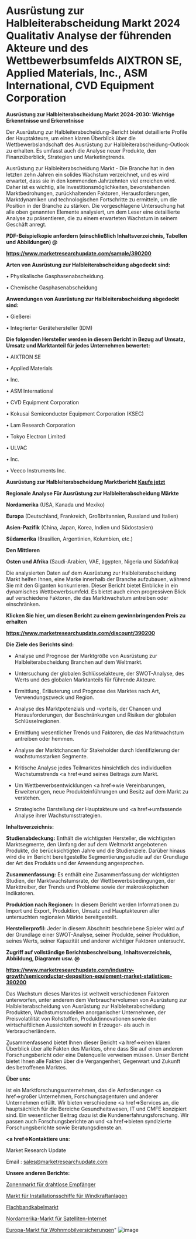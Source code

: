 # Ausrüstung zur Halbleiterabscheidung Markt 2024 Qualitativ Analyse der führenden Akteure und des Wettbewerbsumfelds AIXTRON SE, Applied Materials, Inc., ASM International, CVD Equipment Corporation

<strong>Ausrüstung zur Halbleiterabscheidung Markt 2024-2030: Wichtige Erkenntnisse und Erkenntnisse</strong>

Der Ausrüstung zur Halbleiterabscheidung-Bericht bietet detaillierte Profile der Hauptakteure, um einen klaren Überblick über die Wettbewerbslandschaft des Ausrüstung zur Halbleiterabscheidung-Outlook zu erhalten. Es umfasst auch die Analyse neuer Produkte, den Finanzüberblick, Strategien und Marketingtrends.

Ausrüstung zur Halbleiterabscheidung Markt - Die Branche hat in den letzten zehn Jahren ein solides Wachstum verzeichnet, und es wird erwartet, dass sie in den kommenden Jahrzehnten viel erreichen wird. Daher ist es wichtig, alle Investitionsmöglichkeiten, bevorstehenden Marktbedrohungen, zurückhaltenden Faktoren, Herausforderungen, Marktdynamiken und technologischen Fortschritte zu ermitteln, um die Position in der Branche zu stärken. Die vorgeschlagene Untersuchung hat alle oben genannten Elemente analysiert, um dem Leser eine detaillierte Analyse zu präsentieren, die zu einem erwarteten Wachstum in seinem Geschäft anregt.



<strong><b>PDF-Beispielkopie anfordern (einschließlich Inhaltsverzeichnis, Tabellen und Abbildungen) @ </b></strong>

<strong><a href=https://www.marketresearchupdate.com/sample/390200>

<strong>https://www.marketresearchupdate.com/sample/390200</u></a></strong></strong>



<strong>Arten von Ausrüstung zur Halbleiterabscheidung abgedeckt sind:</strong>

• Physikalische Gasphasenabscheidung.

• Chemische Gasphasenabscheidung



<strong>Anwendungen von Ausrüstung zur Halbleiterabscheidung abgedeckt sind:</strong>

• Gießerei

• Integrierter Gerätehersteller (IDM)



<strong>Die folgenden Hersteller werden in diesem Bericht in Bezug auf Umsatz, Umsatz und Marktanteil für jedes Unternehmen bewertet:</strong>

• AIXTRON SE

• Applied Materials

• Inc.

• ASM International

• CVD Equipment Corporation

• Kokusai Semiconductor Equipment Corporation (KSEC)

• Lam Research Corporation

• Tokyo Electron Limited

• ULVAC

• Inc.

• Veeco Instruments Inc.



<strong>Ausrüstung zur Halbleiterabscheidung Marktbericht <a href=https://www.marketresearchupdate.com/buynow/390200>Kaufe jetzt</a></strong>



<strong>Regionale Analyse Für Ausrüstung zur Halbleiterabscheidung Märkte</strong>



<strong>Nordamerika</strong> (USA, Kanada und Mexiko)



<strong>Europa</strong> (Deutschland, Frankreich, Großbritannien, Russland und Italien)



<strong>Asien-Pazifik</strong> (China, Japan, Korea, Indien und Südostasien)



<strong>Südamerika</strong> (Brasilien, Argentinien, Kolumbien, etc.)



<strong>Den Mittleren</strong> 

<strong>Osten und Afrika</strong> (Saudi-Arabien, VAE, ägypten, Nigeria und Südafrika)

Die analysierten Daten auf dem Ausrüstung zur Halbleiterabscheidung Markt helfen Ihnen, eine Marke innerhalb der Branche aufzubauen, während Sie mit den Giganten konkurrieren. Dieser Bericht bietet Einblicke in ein dynamisches Wettbewerbsumfeld. Es bietet auch einen progressiven Blick auf verschiedene Faktoren, die das Marktwachstum antreiben oder einschränken.



<strong>Klicken Sie hier, um diesen Bericht zu einem gewinnbringenden Preis zu erhalten
</strong>

<strong><a href=https://www.marketresearchupdate.com/discount/390200>https://www.marketresearchupdate.com/discount/390200</b></u></strong></a>



<strong>Die Ziele des Berichts sind:</strong>

- Analyse und Prognose der Marktgröße von Ausrüstung zur Halbleiterabscheidung Branchen auf dem Weltmarkt.

- Untersuchung der globalen Schlüsselakteure, der SWOT-Analyse, des Werts und des globalen Marktanteils für führende Akteure.

- Ermittlung, Erläuterung und Prognose des Marktes nach Art, Verwendungszweck und Region.

- Analyse des Marktpotenzials und -vorteils, der Chancen und Herausforderungen, der Beschränkungen und Risiken der globalen Schlüsselregionen.

- Ermittlung wesentlicher Trends und Faktoren, die das Marktwachstum antreiben oder hemmen.

- Analyse der Marktchancen für Stakeholder durch Identifizierung der wachstumsstarken Segmente.

- Kritische Analyse jedes Teilmarktes hinsichtlich des individuellen Wachstumstrends <a href=>und</a> seines Beitrags zum Markt.

- Um Wettbewerbsentwicklungen <a href=>wie</a> Vereinbarungen, Erweiterungen, neue Produkteinführungen und Besitz auf dem Markt zu verstehen.

- Strategische Darstellung der Hauptakteure und <a href=>umfas</a>sende Analyse ihrer Wachstumsstrategien.



<strong>Inhaltsverzeichnis:</strong>



<strong>Studienabdeckung:</strong> Enthält die wichtigsten Hersteller, die wichtigsten Marktsegmente, den Umfang der auf dem Weltmarkt angebotenen Produkte, die berücksichtigten Jahre und die Studienziele. Darüber hinaus wird die im Bericht bereitgestellte Segmentierungsstudie auf der Grundlage der Art des Produkts und der Anwendung angesprochen.



<strong>Zusammenfassung:</strong> Es enthält eine Zusammenfassung der wichtigsten Studien, der Marktwachstumsrate, der Wettbewerbsbedingungen, der Markttreiber, der Trends und Probleme sowie der makroskopischen Indikatoren.



<strong>Produktion nach Regionen:</strong> In diesem Bericht werden Informationen zu Import und Export, Produktion, Umsatz und Hauptakteuren aller untersuchten regionalen Märkte bereitgestellt.



<strong>Herstellerprofil:</strong> Jeder in diesem Abschnitt beschriebene Spieler wird auf der Grundlage einer SWOT-Analyse, seiner Produkte, seiner Produktion, seines Werts, seiner Kapazität und anderer wichtiger Faktoren untersucht.



<strong><b>Zugriff auf vollständige Berichtsbeschreibung, Inhaltsverzeichnis, Abbildung, Diagramm usw. @ </b></strong>

<strong><a href=https://www.marketresearchupdate.com/industry-growth/semiconductor-deposition-equipment-market-statistices-390200>https://www.marketresearchupdate.com/industry-growth/semiconductor-deposition-equipment-market-statistices-390200</a></strong>

Das Wachstum dieses Marktes ist weltweit verschiedenen Faktoren unterworfen, unter anderem dem Verbrauchervolumen von Ausrüstung zur Halbleiterabscheidung von Ausrüstung zur Halbleiterabscheidung Produkten, Wachstumsmodellen anorganischer Unternehmen, der Preisvolatilität von Rohstoffen, Produktinnovationen sowie den wirtschaftlichen Aussichten sowohl in Erzeuger- als auch in Verbraucherländern.

Zusammenfassend bietet Ihnen dieser Bericht <a href=>einen</a> klaren Überblick über alle Fakten des Marktes, ohne dass Sie auf einen anderen Forschungsbericht oder eine Datenquelle verweisen müssen. Unser Bericht bietet Ihnen alle Fakten über die Vergangenheit, Gegenwart und Zukunft des betroffenen Marktes.



<strong>Über uns:</strong>

 ist ein Marktforschungsunternehmen, das die Anforderungen <a href=>großer</a> Unternehmen, Forschungsagenturen und anderer Unternehmen erfüllt. Wir bieten verschiedene <a href=>Services</a> an, die hauptsächlich für die Bereiche Gesundheitswesen, IT und CMFE konzipiert sind. Ein wesentlicher Beitrag dazu ist die Kundenerfahrungsforschung. Wir passen auch Forschungsberichte an und <a href=>bieten</a> syndizierte Forschungsberichte sowie Beratungsdienste an.



<strong><a href=>Kontaktiere uns:</a></strong>

Market Research Update

Email : sales@marketresearchupdate.com



<strong>Unsere anderen Berichte:</strong>

<a href=https://www.linkedin.com/pulse/zone-wireless-receiver-market-analysis-understanding>Zonenmarkt für drahtlose Empfänger</a>

<a href=https://www.linkedin.com/pulse/wind-turbine-installation-vessel-market-size>Markt für Installationsschiffe für Windkraftanlagen</a>

<a href=https://www.linkedin.com/pulse/ribbon-cable-market-research-report-reveals>Flachbandkabelmarkt</a>

<a href=https://www.linkedin.com/pulse/north-america-satellite-internet-market-2023>Nordamerika-Markt für Satelliten-Internet</a>

<a href=https://www.linkedin.com/pulse/europe-rv-insurance-market-report-covers-future-trends>Europa-Markt für Wohnmobilversicherungen</a>"
![image](https://github.com/Gayatrikarjule/Market-Analysis-361/assets/97346546/38b06bf7-2e4d-4510-92eb-a7f44e495abb)
